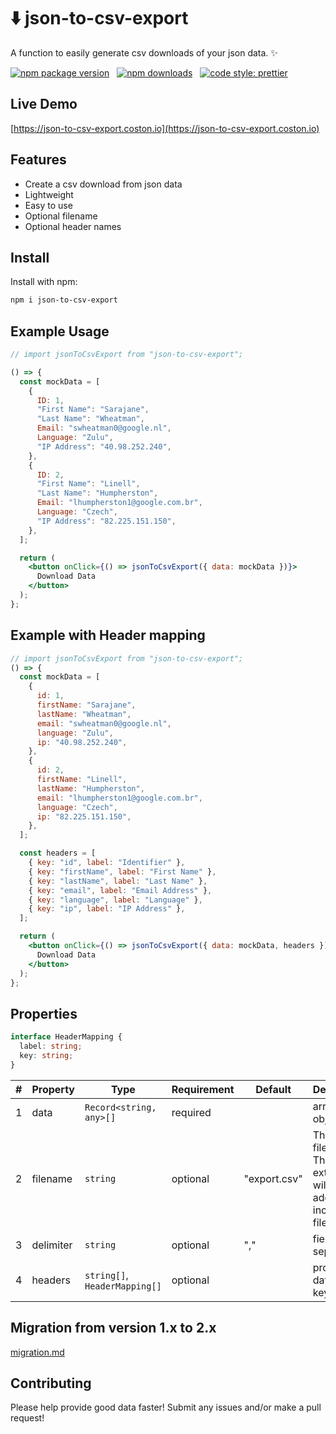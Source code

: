 # ⬇️ json-to-csv-export

A function to easily generate csv downloads of your json data. ✨

[![npm package version](https://badge.fury.io/js/json-to-csv-export.svg)](https://www.npmjs.com/package/json-to-csv-export)
&nbsp;
[![npm downloads](https://img.shields.io/npm/dm/json-to-csv-export.svg)](https://www.npmjs.com/package/json-to-csv-export)
&nbsp;
[![code style: prettier](https://img.shields.io/badge/code_style-prettier-ff69b4.svg)](https://prettier.io)

## Live Demo

[https://json-to-csv-export.coston.io](https://json-to-csv-export.coston.io)

## Features

- Create a csv download from json data
- Lightweight
- Easy to use
- Optional filename
- Optional header names

## Install

Install with npm:

```sh
npm i json-to-csv-export
```

## Example Usage

```jsx
// import jsonToCsvExport from "json-to-csv-export";

() => {
  const mockData = [
    {
      ID: 1,
      "First Name": "Sarajane",
      "Last Name": "Wheatman",
      Email: "swheatman0@google.nl",
      Language: "Zulu",
      "IP Address": "40.98.252.240",
    },
    {
      ID: 2,
      "First Name": "Linell",
      "Last Name": "Humpherston",
      Email: "lhumpherston1@google.com.br",
      Language: "Czech",
      "IP Address": "82.225.151.150",
    },
  ];

  return (
    <button onClick={() => jsonToCsvExport({ data: mockData })}>
      Download Data
    </button>
  );
};
```

## Example with Header mapping

```jsx
// import jsonToCsvExport from "json-to-csv-export";
() => {
  const mockData = [
    {
      id: 1,
      firstName: "Sarajane",
      lastName: "Wheatman",
      email: "swheatman0@google.nl",
      language: "Zulu",
      ip: "40.98.252.240",
    },
    {
      id: 2,
      firstName: "Linell",
      lastName: "Humpherston",
      email: "lhumpherston1@google.com.br",
      language: "Czech",
      ip: "82.225.151.150",
    },
  ];

  const headers = [
    { key: "id", label: "Identifier" },
    { key: "firstName", label: "First Name" },
    { key: "lastName", label: "Last Name" },
    { key: "email", label: "Email Address" },
    { key: "language", label: "Language" },
    { key: "ip", label: "IP Address" },
  ];

  return (
    <button onClick={() => jsonToCsvExport({ data: mockData, headers })}>
      Download Data
    </button>
  );
};
```

## Properties

```typescript
interface HeaderMapping {
  label: string;
  key: string;
}
```

| #   | Property  | Type                          | Requirement | Default      | Description                                                                 |
| --- | --------- | ----------------------------- | ----------- | ------------ | --------------------------------------------------------------------------- |
| 1   | data      | `Record<string, any>[]`       | required    |              | array of objects                                                            |
| 2   | filename  | `string`                      | optional    | "export.csv" | The filename. The .csv extention will be added if not included in file name |
| 3   | delimiter | `string`                      | optional    | ","          | fields separator                                                            |
| 4   | headers   | `string[]`, `HeaderMapping[]` | optional    |              | provided data object keys                                                   |

## Migration from version 1.x to 2.x

[migration.md](migration.md)

## Contributing

Please help provide good data faster! Submit any issues and/or make a pull request!
